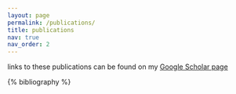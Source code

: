 ```yaml
---
layout: page
permalink: /publications/
title: publications
nav: true
nav_order: 2
---
```

links to these publications can be found on my [Google Scholar page](https://scholar.google.com/citations?hl=en&user=HQDOtxIAAAAJ)



<!-- _pages/publications.md -->
<div class="publications">

{% bibliography %}

</div>
